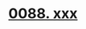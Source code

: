 # [0088. xxx](https://github.com/Tdahuyou/chrome/tree/main/0088.%20xxx)

<!-- region:toc -->

<!-- endregion:toc -->



